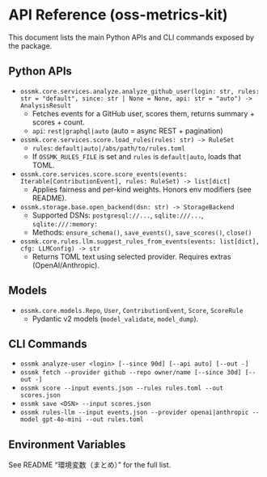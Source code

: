 # API Reference (oss-metrics-kit)

This document lists the main Python APIs and CLI commands exposed by the package.

## Python APIs

- `ossmk.core.services.analyze.analyze_github_user(login: str, rules: str = "default", since: str | None = None, api: str = "auto") -> AnalysisResult`
  - Fetches events for a GitHub user, scores them, returns summary + scores + count.
  - `api`: `rest|graphql|auto` (auto = async REST + pagination)
- `ossmk.core.services.score.load_rules(rules: str) -> RuleSet`
  - `rules`: `default|auto|/abs/path/to/rules.toml`
  - If `OSSMK_RULES_FILE` is set and `rules` is `default|auto`, loads that TOML.
- `ossmk.core.services.score.score_events(events: Iterable[ContributionEvent], rules: RuleSet) -> list[dict]`
  - Applies fairness and per-kind weights. Honors env modifiers (see README).
- `ossmk.storage.base.open_backend(dsn: str) -> StorageBackend`
  - Supported DSNs: `postgresql://...`, `sqlite:///...`, `sqlite:///:memory:`
  - Methods: `ensure_schema()`, `save_events()`, `save_scores()`, `close()`
- `ossmk.core.rules.llm.suggest_rules_from_events(events: list[dict], cfg: LLMConfig) -> str`
  - Returns TOML text using selected provider. Requires extras (OpenAI/Anthropic).

## Models

- `ossmk.core.models.Repo`, `User`, `ContributionEvent`, `Score`, `ScoreRule`
  - Pydantic v2 models (`model_validate`, `model_dump`).

## CLI Commands

- `ossmk analyze-user <login> [--since 90d] [--api auto] [--out -]`
- `ossmk fetch --provider github --repo owner/name [--since 30d] [--out -]`
- `ossmk score --input events.json --rules rules.toml --out scores.json`
- `ossmk save <DSN> --input scores.json`
- `ossmk rules-llm --input events.json --provider openai|anthropic --model gpt-4o-mini --out rules.toml`

## Environment Variables

See README “環境変数（まとめ）” for the full list.

